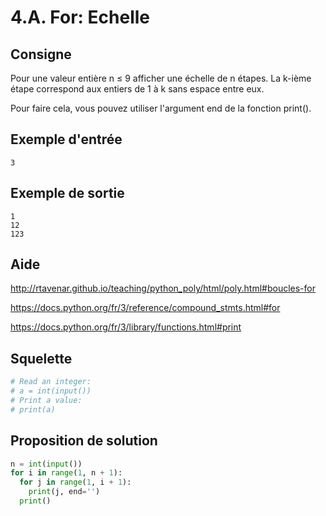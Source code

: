 # 4.A. For: Echelle

## Consigne

Pour une valeur entière n ≤ 9 afficher une échelle de n étapes. La k-ième étape correspond aux entiers de 1 à k sans espace entre eux.

Pour faire cela, vous pouvez utiliser l'argument end de la fonction print().


## Exemple d'entrée

```
3
```

## Exemple de sortie

```
1
12
123
```

## Aide

http://rtavenar.github.io/teaching/python_poly/html/poly.html#boucles-for

https://docs.python.org/fr/3/reference/compound_stmts.html#for

https://docs.python.org/fr/3/library/functions.html#print

## Squelette

```python
# Read an integer:
# a = int(input())
# Print a value:
# print(a)
```

## Proposition de solution

```python
n = int(input())
for i in range(1, n + 1):
  for j in range(1, i + 1):
    print(j, end='')
  print()
```

